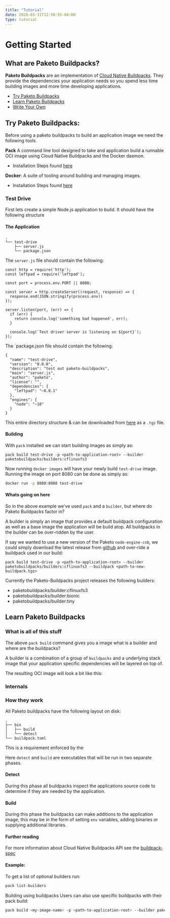 ```yaml
---
title: "Tutorial"
date: 2020-03-31T12:50:55-04:00
type: tutorial
---
```

# Getting Started


## What are Paketo Buildpacks?

**Paketo Buildpacks** are an implementation of [Cloud Native Buildpacks](https://buildpacks.io/). They provide the dependencies your application needs so you spend less time building images and more time developing applications.

- [Try Paketo Buildpacks](#try-paketo-buildpacks)
- [Learn Paketo Buildpacks](#learn-paketo-buildpacks)
- [Write Your Own](#write-a-paketo-buildpack)

## Try Paketo Buildpacks:
Before using a paketo buildpacks to build an application image we need the following tools.

**Pack** A command line tool designed to take and application build a runnable OCI image using Cloud Native Buildpacks and the Docker daemon.

  - Installation Steps found [here](https://buildpacks.io/docs/install-pack/)

**Docker**: A suite of tooling around building and managing images.

- Installation Steps found [here](https://docs.docker.com/install/) 

### Test Drive
First lets create a simple Node.js application to build.
It should have the following structure

#### The Application

```
.
└── test-drive
    ├── server.js
    └── package.json
```

The `server.js` file should contain the following: 

```
const http = require('http');
const leftpad = require('leftpad');

const port = process.env.PORT || 8080;

const server = http.createServer((request, response) => {
  response.end(JSON.stringify(process.env))
});

server.listen(port, (err) => {
  if (err) {
    return console.log('something bad happened', err);
  }

  console.log(`Test driver server is listening on ${port}`);
});
```

The `package.json file should contain the following:

```
{
  "name": "test-drive",
  "version": "0.0.0",
  "description": "test out paketo-buildpacks",
  "main": "server.js",
  "author": "paketo",
  "license": "",
  "dependencies": {
    "leftpad": "~0.0.1"
  },
  "engines": {
    "node": "~10"
  }
}

```

This entire directory structure & can be downloaded from [here](paketo-buildpacks-website-link) as a `.tgz` file.

#### Building

With `pack` installed we can start building images as simply as:

```
pack build test-drive -p <path-to-application-root> --builder paketobuildpacks/builders:cflinuxfs3
```

Now running `docker images` will have your newly build `test-drive` image.
Running the image on port 8080 can be done as simply as:

```bash
docker run -p 8080:8080 test-drive
```


#### Whats going on here

So in the above example we've used `pack` and a `builder`, but where do Paketo Buildpacks factor in? 

A builder is simply an image that provides a default buildpack configuration as well as a base image the application will be build atop. All buildpacks in the builder can be over-ridden by the user.

If say we wanted to use a new version of the Paketo `node-engine-cnb`, we could simply download the latest release from [github](https://github.com/cloudfoundry/node-engine-cnb/releases) and over-ride a buildpack used in our build:

```
pack build test-drive -p <path-to-application-root> --builder paketobuildpacks/builders:cflinuxfs3 --buildpack <path-to-new-buildpack.tgz>
```

Currently the Paketo-Buildpacks project releases the following builders:

* paketobuildpacks/builder:cflinuxfs3
* paketobuildpacks/builder:bionic
* paketobuildpacks/builder:tiny


## Learn Paketo Buildpacks

### What is all of this stuff
The above `pack build` command gives you a image what is a builder and where are the buildpacks?

A builder is a combination of a group of `buildpacks` and a underlying stack image that your application specific dependencies will be layered on top of.

The resulting OCI image will look a bit like this:




### Internals

### How they work
All Paketo buildpacks have the following layout on disk:

```
.
├── bin
│   ├── build
│   └── detect
└── buildpack.toml
```
This is a requirement enforced by the 

Here `detect` and `build` are executables that will be run in two separate phases.

#### Detect
During this phase all buildpacks inspect the applications source code to determine if they are needed by the application.

#### Build
During this phase the buildpacks can make additions to the application image, this may be in the form of setting `env` variables, adding binaries or supplying additional libraries. 

#### Further reading
For more information about Cloud Native Buildpacks API see the [buildpack-spec](https://github.com/buildpacks/spec/blob/master/buildpack.md)

#### Example:

To get a list of optional builders run: 
```bash
pack list-builders
```

Building using buildpacks
Users can also use specific buildpacks with their pack build: 

```bash
pack build <my-image-name> -p <path-to-application-root> --builder paketobuildpacks/builders:cflinuxfs3 --buildpack <buildpack>
```




